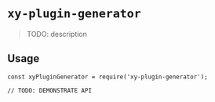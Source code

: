 # `xy-plugin-generator`

> TODO: description

## Usage

```
const xyPluginGenerator = require('xy-plugin-generator');

// TODO: DEMONSTRATE API
```
